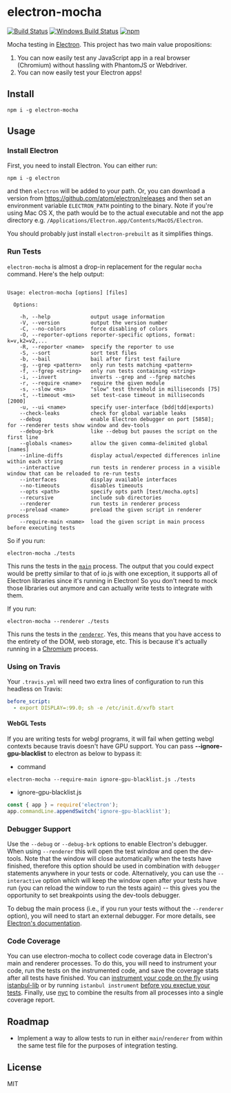 electron-mocha
==============
[![Build Status](https://travis-ci.org/jprichardson/electron-mocha.svg?branch=master)](https://travis-ci.org/jprichardson/electron-mocha)
[![Windows Build Status](https://ci.appveyor.com/api/projects/status/github/jprichardson/electron-mocha?branch=master&svg=true)](https://ci.appveyor.com/project/jprichardson/electron-mocha)
[![npm](https://img.shields.io/npm/v/electron-mocha.svg?maxAge=2592000)](https://www.npmjs.com/package/electron-mocha)

Mocha testing in [Electron](https://electronjs.org). This project has
two main value propositions:

1. You can now easily test any JavaScript app in a real browser (Chromium)
without hassling with PhantomJS or Webdriver.
2. You can now easily test your Electron apps!


Install
-------

    npm i -g electron-mocha


Usage
-----

### Install Electron

First, you need to install Electron. You can either run:

    npm i -g electron

and then `electron` will be added to your path. Or, you
can download a version from https://github.com/atom/electron/releases and
then set an environment variable `ELECTRON_PATH` pointing to the binary.
Note if you're using Mac OS X, the path would be to the actual executable
and not the app directory e.g. `/Applications/Electron.app/Contents/MacOS/Electron`.

You should probably just install `electron-prebuilt` as it simplifies things.


### Run Tests

`electron-mocha` is almost a drop-in replacement for the regular `mocha` command.
Here's the help output:

```

Usage: electron-mocha [options] [files]

  Options:

    -h, --help             output usage information
    -V, --version          output the version number
    -C, --no-colors        force disabling of colors
    -O, --reporter-options reporter-specific options, format: k=v,k2=v2,...
    -R, --reporter <name>  specify the reporter to use
    -S, --sort             sort test files
    -b, --bail             bail after first test failure
    -g, --grep <pattern>   only run tests matching <pattern>
    -f, --fgrep <string>   only run tests containing <string>
    -i, --invert           inverts --grep and --fgrep matches
    -r, --require <name>   require the given module
    -s, --slow <ms>        "slow" test threshold in milliseconds [75]
    -t, --timeout <ms>     set test-case timeout in milliseconds [2000]
    -u, --ui <name>        specify user-interface (bdd|tdd|exports)
    --check-leaks          check for global variable leaks
    --debug                enable Electron debugger on port [5858]; for --renderer tests show window and dev-tools
    --debug-brk            like --debug but pauses the script on the first line
    --globals <names>      allow the given comma-delimited global [names]
    --inline-diffs         display actual/expected differences inline within each string
    --interactive          run tests in renderer process in a visible window that can be reloaded to re-run tests
    --interfaces           display available interfaces
    --no-timeouts          disables timeouts
    --opts <path>          specify opts path [test/mocha.opts]
    --recursive            include sub directories
    --renderer             run tests in renderer process
    --preload <name>       preload the given script in renderer process
    --require-main <name>  load the given script in main process before executing tests

```

So if you run:

    electron-mocha ./tests

This runs the tests in the [`main`](https://github.com/electron/electron/blob/master/docs/tutorial/application-architecture.md#main-and-renderer-processes)
process. The output that you could expect would be pretty similar to that of io.js with one exception,
it supports all of Electron libraries since it's running
in Electron! So you don't need to mock those libraries out anymore and can actually write tests to integrate with them.

If you run:

    electron-mocha --renderer ./tests

This runs the tests in the [`renderer`](https://github.com/electron/electron/blob/master/docs/tutorial/application-architecture.md#main-and-renderer-processes).
Yes, this means that you have access to the entirety of the DOM, web storage, etc. This is because it's actually
running in a [Chromium](https://en.wikipedia.org/wiki/Chromium_(web_browser)) process.

### Using on Travis

Your `.travis.yml` will need two extra lines of configuration to run this headless on Travis:

```yaml
before_script:
  - export DISPLAY=:99.0; sh -e /etc/init.d/xvfb start
```

#### WebGL Tests

If you are writing tests for webgl programs, it will fail when getting webgl contexts because travis doesn't have GPU support. You can pass **--ignore-gpu-blacklist** to electron as below to bypass it:
* command
```shell
electron-mocha --require-main ignore-gpu-blacklist.js ./tests
```
* ignore-gpu-blacklist.js
```js
const { app } = require('electron');
app.commandLine.appendSwitch('ignore-gpu-blacklist');
```

###  Debugger Support

Use the `--debug` or `--debug-brk` options to enable Electron's debugger. When using `--renderer` this will open the test window and open the dev-tools. Note that the window will close automatically when the tests have finished, therefore this option should be used in combination with `debugger` statements anywhere in your tests or code. Alternatively, you can use the `--interactive` option which will keep the window open after your tests have run (you can reload the window to run the tests again) -- this gives you the opportunity to set breakpoints using the dev-tools debugger.

To debug the main process (i.e., if you run your tests without the `--renderer` option), you will need to start an external debugger. For more details, see [Electron's documentation](http://electron.atom.io/docs/tutorial/debugging-main-process/).

### Code Coverage

You can use electron-mocha to collect code coverage data in Electron's main and renderer processes. To do this, you will need to instrument your code, run the tests on the instrumented code, and save the coverage stats after all tests have finished. You can [instrument your code on the fly](https://github.com/tropy/tropy/blob/master/test/support/coverage.js) using [istanbul-lib](https://github.com/istanbuljs/istanbuljs) or by running `istanbul instrument` [before you exectue your tests](https://github.com/MarshallOfSound/Google-Play-Music-Desktop-Player-UNOFFICIAL-/commit/1b2055b286f1f296c0d48dec714224c14acb3c34). Finally, use [nyc](https://github.com/istanbuljs/nyc/) to combine the results from all processes into a single coverage report.

Roadmap
-------
- Implement a way to allow tests to run in either `main`/`renderer` from within
the same test file for the purposes of integration testing.


License
-------

MIT

